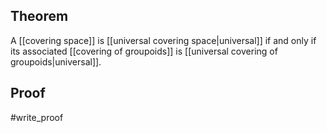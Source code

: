 ## Theorem
A [[covering space]] is [[universal covering space|universal]] if and only if its associated [[covering of groupoids]] is [[universal covering of groupoids|universal]].
## Proof
#write_proof 